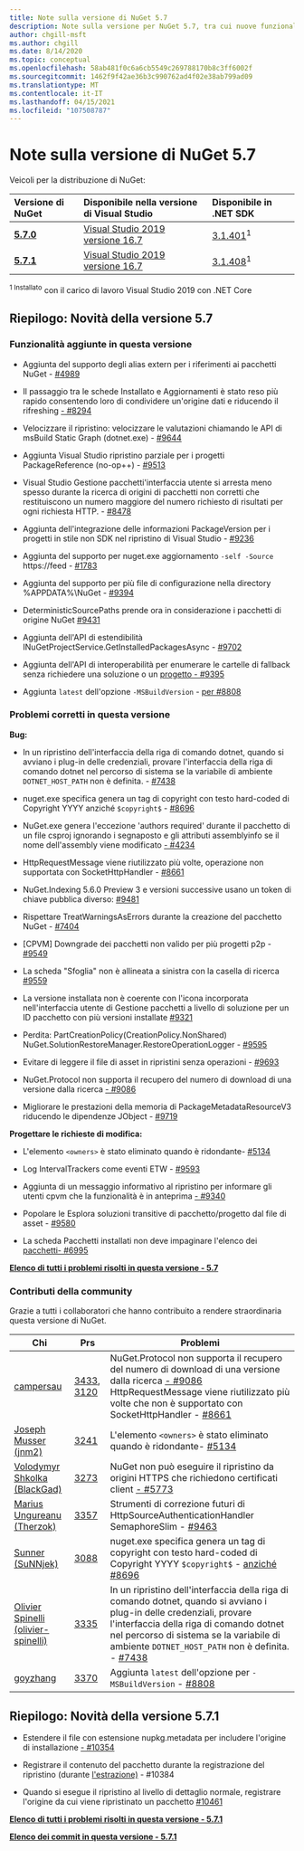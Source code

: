 ```yaml
---
title: Note sulla versione di NuGet 5.7
description: Note sulla versione per NuGet 5.7, tra cui nuove funzionalità, correzioni di bug e controller di dominio.
author: chgill-msft
ms.author: chgill
ms.date: 8/14/2020
ms.topic: conceptual
ms.openlocfilehash: 58ab481f0c6a6cb5549c269788170b8c3ff6002f
ms.sourcegitcommit: 1462f9f42ae36b3c990762ad4f02e38ab799ad09
ms.translationtype: MT
ms.contentlocale: it-IT
ms.lasthandoff: 04/15/2021
ms.locfileid: "107508787"
---
```

# <a name="nuget-57-release-notes"></a>Note sulla versione di NuGet 5.7

Veicoli per la distribuzione di NuGet:

| Versione di NuGet | Disponibile nella versione di Visual Studio | Disponibile in .NET SDK |
|:---|:---|:---|
| [**5.7.0**](https://nuget.org/downloads) | [Visual Studio 2019 versione 16.7](https://visualstudio.microsoft.com/downloads/) | [3.1.401](https://dotnet.microsoft.com/download/dotnet-core/3.1)<sup>1</sup> |
| [**5.7.1**](https://nuget.org/downloads) | [Visual Studio 2019 versione 16.7](https://visualstudio.microsoft.com/downloads/) | [3.1.408](https://dotnet.microsoft.com/download/dotnet-core/3.1)<sup>1</sup> |

<sup>1 Installato</sup> con il carico di lavoro Visual Studio 2019 con .NET Core

## <a name="summary-whats-new-in-57"></a>Riepilogo: Novità della versione 5.7

### <a name="features-added-in-this-release"></a>Funzionalità aggiunte in questa versione

* Aggiunta del supporto degli alias extern per i riferimenti ai pacchetti NuGet - [#4989](https://github.com/NuGet/Home/issues/4989)

* Il passaggio tra le schede Installato e Aggiornamenti è stato reso più rapido consentendo loro di condividere un'origine dati e riducendo il rifreshing [- #8294](https://github.com/NuGet/Home/issues/8294)

* Velocizzare il ripristino: velocizzare le valutazioni chiamando le API di msBuild Static Graph (dotnet.exe) - [#9644](https://github.com/NuGet/Home/issues/9644)

* Aggiunta Visual Studio ripristino parziale per i progetti PackageReference (no-op++) - [#9513](https://github.com/NuGet/Home/issues/9513)

* Visual Studio Gestione pacchetti'interfaccia utente si arresta meno spesso durante la ricerca di origini di pacchetti non corretti che restituiscono un numero maggiore del numero richiesto di risultati per ogni richiesta HTTP. - [#8478](https://github.com/NuGet/Home/issues/8478)

* Aggiunta dell'integrazione delle informazioni PackageVersion per i progetti in stile non SDK nel ripristino di Visual Studio - [#9236](https://github.com/NuGet/Home/issues/9236)

* Aggiunta del supporto per nuget.exe aggiornamento `-self -Source` https://feed  -  [#1783](https://github.com/NuGet/Home/issues/1783)

* Aggiunta del supporto per più file di configurazione nella directory %APPDATA%\NuGet - [#9394](https://github.com/NuGet/Home/issues/9394)

* DeterministicSourcePaths prende ora in considerazione i pacchetti di origine NuGet [#9431](https://github.com/NuGet/Home/issues/9431)

* Aggiunta dell'API di estendibilità INuGetProjectService.GetInstalledPackagesAsync - [#9702](https://github.com/NuGet/Home/issues/9702)

* Aggiunta dell'API di interoperabilità per enumerare le cartelle di fallback senza richiedere una soluzione o un [progetto - #9395](https://github.com/NuGet/Home/issues/9395)

* Aggiunta `latest` dell'opzione `-MSBuildVersion`  -  [per #8808](https://github.com/NuGet/Home/issues/8808)

### <a name="issues-fixed-in-this-release"></a>Problemi corretti in questa versione

**Bug:**

* In un ripristino dell'interfaccia della riga di comando dotnet, quando si avviano i plug-in delle credenziali, provare l'interfaccia della riga di comando dotnet nel percorso di sistema se la variabile di ambiente `DOTNET_HOST_PATH`  non è definita. - [#7438](https://github.com/NuGet/Home/issues/7438)

* nuget.exe specifica genera un tag di copyright con testo hard-coded di Copyright YYYY anziché `$copyright$`  -  [#8696](https://github.com/NuGet/Home/issues/8696)

* NuGet.exe genera l'eccezione 'authors required' durante il pacchetto di un file csproj ignorando i segnaposto e gli attributi assemblyinfo se il nome dell'assembly viene modificato [- #4234](https://github.com/NuGet/Home/issues/4234)

* HttpRequestMessage viene riutilizzato più volte, operazione non supportata con SocketHttpHandler - [#8661](https://github.com/NuGet/Home/issues/8661)

* NuGet.Indexing 5.6.0 Preview 3 e versioni successive usano un token di chiave pubblica diverso: [#9481](https://github.com/NuGet/Home/issues/9481)

* Rispettare TreatWarningsAsErrors durante la creazione del pacchetto NuGet - [#7404](https://github.com/NuGet/Home/issues/7404)

* [CPVM] Downgrade dei pacchetti non valido per più progetti p2p - [#9549](https://github.com/NuGet/Home/issues/9549)

* La scheda "Sfoglia" non è allineata a sinistra con la casella di ricerca [#9559](https://github.com/NuGet/Home/issues/9559)

* La versione installata non è coerente con l'icona incorporata nell'interfaccia utente di Gestione pacchetti a livello di soluzione per un ID pacchetto con più versioni installate [#9321](https://github.com/NuGet/Home/issues/9321)

* Perdita: PartCreationPolicy(CreationPolicy.NonShared) NuGet.SolutionRestoreManager.RestoreOperationLogger - [#9595](https://github.com/NuGet/Home/issues/9595)

* Evitare di leggere il file di asset in ripristini senza operazioni - [#9693](https://github.com/NuGet/Home/issues/9693)

* NuGet.Protocol non supporta il recupero del numero di download di una versione dalla ricerca [- #9086](https://github.com/NuGet/Home/issues/9086)

* Migliorare le prestazioni della memoria di PackageMetadataResourceV3 riducendo le dipendenze JObject - [#9719](https://github.com/NuGet/Home/issues/9719)

**Progettare le richieste di modifica:**

* L'elemento `<owners>` è stato eliminato quando è ridondante- [#5134](https://github.com/NuGet/Home/issues/5134)

* Log IntervalTrackers come eventi ETW - [#9593](https://github.com/NuGet/Home/issues/9593)

* Aggiunta di un messaggio informativo al ripristino per informare gli utenti cpvm che la funzionalità è in anteprima [- #9340](https://github.com/NuGet/Home/issues/9340)

* Popolare le Esplora soluzioni transitive di pacchetto/progetto dal file di asset - [#9580](https://github.com/NuGet/Home/issues/9580)

* La scheda Pacchetti installati non deve impaginare l'elenco dei [pacchetti- #6995](https://github.com/NuGet/Home/issues/6995)

**[Elenco di tutti i problemi risolti in questa versione - 5.7](https://app.zenhub.com/workspaces/nuget-client-team-55aec9a240305cf007585881/reports/release?release=5ea77f51ab1a972297db2e92)**

### <a name="community-contributions"></a>Contributi della community

Grazie a tutti i collaboratori che hanno contribuito a rendere straordinaria questa versione di NuGet.

|Chi|Prs|Problemi|
|----|----|----|
|[campersau](https://github.com/campersau)|[3433](https://github.com/NuGet/NuGet.Client/pull/3433), [3120](https://github.com/NuGet/NuGet.Client/pull/3120)|NuGet.Protocol non supporta il recupero del numero di download di una versione dalla ricerca [- #9086](https://github.com/NuGet/Home/issues/9086) </br>HttpRequestMessage viene riutilizzato più volte che non è supportato con SocketHttpHandler - [#8661](https://github.com/NuGet/Home/issues/8661)|
|[Joseph Musser (jnm2)](https://github.com/jnm2)|[3241](https://github.com/NuGet/NuGet.Client/pull/3241)|L'elemento `<owners>` è stato eliminato quando è ridondante- [#5134](https://github.com/NuGet/Home/issues/5134)|
|[Volodymyr Shkolka (BlackGad)](https://github.com/BlackGad)|[3273](https://github.com/NuGet/NuGet.Client/pull/3273)|NuGet non può eseguire il ripristino da origini HTTPS che richiedono certificati client [- #5773](https://github.com/NuGet/Home/issues/5773)|
|[Marius Ungureanu (Therzok)](https://github.com/Therzok)|[3357](https://github.com/NuGet/NuGet.Client/pull/3357)|Strumenti di correzione futuri di HttpSourceAuthenticationHandler SemaphoreSlim - [#9463](https://github.com/NuGet/Home/issues/9463)|
|[Sunner (SuNNjek)](https://github.com/SuNNjek)|[3088](https://github.com/NuGet/NuGet.Client/pull/3088)|nuget.exe specifica genera un tag di copyright con testo hard-coded di Copyright YYYY `$copyright$`  -  [anziché #8696](https://github.com/NuGet/Home/issues/8696)|
|[Olivier Spinelli (olivier-spinelli)](https://github.com/olivier-spinelli)|[3335](https://github.com/NuGet/NuGet.Client/pull/3335)|In un ripristino dell'interfaccia della riga di comando dotnet, quando si avviano i plug-in delle credenziali, provare l'interfaccia della riga di comando dotnet nel percorso di sistema se la variabile di ambiente `DOTNET_HOST_PATH`  non è definita. - [#7438](https://github.com/NuGet/Home/issues/7438)|
|[goyzhang](https://github.com/goyzhang)|[3370](https://github.com/NuGet/NuGet.Client/pull/3370)|Aggiunta `latest` dell'opzione per `-MSBuildVersion`  -  [#8808](https://github.com/NuGet/Home/issues/8808)|

## <a name="summary-whats-new-in-571"></a>Riepilogo: Novità della versione 5.7.1

* Estendere il file con estensione nupkg.metadata per includere l'origine di installazione [- #10354](https://github.com/NuGet/Home/issues/10354)

* Registrare il contenuto del pacchetto durante la registrazione del ripristino (durante [l'estrazione)](https://github.com/NuGet/Home/issues/10384) - #10384

* Quando si esegue il ripristino al livello di dettaglio normale, registrare l'origine da cui viene ripristinato un pacchetto [#10461](https://github.com/NuGet/Home/issues/10461)

**[Elenco di tutti i problemi risolti in questa versione - 5.7.1](https://app.zenhub.com/workspaces/nuget-client-team-55aec9a240305cf007585881/reports/release?release=6075f5724f84579cc29a79ee)**

**[Elenco dei commit in questa versione - 5.7.1](https://github.com/NuGet/NuGet.Client/compare/80512866a2c127e52ce3e86fd803fff77e9b9b52...5.7.1.4)**
